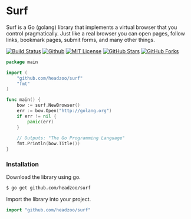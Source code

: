 # Surf

Surf is a Go (golang) library that implements a virtual browser that you control pragmatically. Just like a real
browser you can open pages, follow links, bookmark pages, submit forms, and many other things. 

[![Build Status](https://img.shields.io/travis/headzoo/surf/master.svg?style=flat-square)](https://travis-ci.org/headzoo/surf)
[![Github](https://img.shields.io/badge/source-github-blue.svg)](https://github.com/headzoo/surf/)
[![MIT License](https://img.shields.io/badge/license-MIT-blue.svg?style=flat-square)](https://raw.githubusercontent.com/headzoo/surf/master/LICENSE.md)
[![GitHub Stars](https://img.shields.io/github/stars/headzoo/surf.svg?style=flat-square)](https://github.com/headzoo/surf/stargazers)
[![GitHub Forks](https://img.shields.io/github/forks/headzoo/surf.svg?style=flat-square)](https://github.com/headzoo/surf/network)

```go
package main

import (
	"github.com/headzoo/surf"
	"fmt"
)

func main() {
	bow := surf.NewBrowser()
	err := bow.Open("http://golang.org")
	if err != nil {
		panic(err)
	}
	
	// Outputs: "The Go Programming Language"
	fmt.Println(bow.Title())
}
```


### Installation
Download the library using go.

```sh
$ go get github.com/headzoo/surf
```

Import the library into your project.

```go
import "github.com/headzoo/surf"
```
